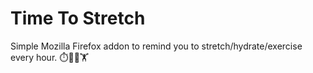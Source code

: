 # Time To Stretch
Simple Mozilla Firefox addon to remind you to stretch/hydrate/exercise every hour. ⏱️🤸💧🏋️
